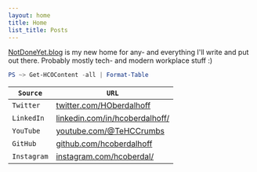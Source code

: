 ```yaml
---
layout: home
title: Home
list_title: Posts
---
```


[NotDoneYet.blog](https://notdoneyet.blog) is my new home for any- and everything I'll write and put out there. Probably mostly tech- and modern workplace stuff :)

```powershell
PS ~> Get-HCOContent -all | Format-Table
```

 | `Source`    | `URL`                                                                                                        |
 | ----------- | ------------------------------------------------------------------------------------------------------------ |
 | `Twitter`   | [twitter.com/HOberdalhoff](https://twitter.com/HOberdalhoff)                                                 |
 | `LinkedIn`  | [linkedin.com/in/hcoberdalhoff/](https://linkedin.com/in/hcoberdalhoff/)                                     |
 | `YouTube`   | [youtube.com/@TeHCCrumbs](https://www.youtube.com/@TeHCCrumbs)         |
 | `GitHub`    | [github.com/hcoberdalhoff](https://github.com/hcoberdalhoff)                                                 |
 | `Instagram` | [instagram.com/hcoberdal/](https://www.instagram.com/hcoberdal/)                                             |



